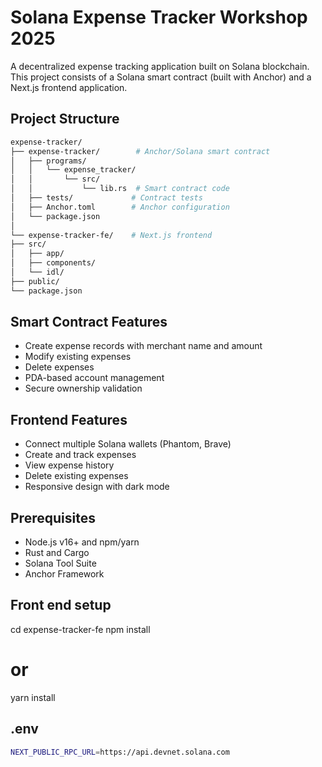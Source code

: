 # Solana Expense Tracker Workshop 2025

A decentralized expense tracking application built on Solana blockchain. This project consists of a Solana smart contract (built with Anchor) and a Next.js frontend application.

## Project Structure
```bash
expense-tracker/
├── expense-tracker/        # Anchor/Solana smart contract
│   ├── programs/
│   │   └── expense_tracker/
│   │       └── src/
│   │           └── lib.rs  # Smart contract code
│   ├── tests/             # Contract tests
│   ├── Anchor.toml        # Anchor configuration
│   └── package.json
│
└── expense-tracker-fe/    # Next.js frontend
├── src/
│   ├── app/
│   ├── components/
│   └── idl/
├── public/
└── package.json
```

## Smart Contract Features

- Create expense records with merchant name and amount
- Modify existing expenses
- Delete expenses
- PDA-based account management
- Secure ownership validation

## Frontend Features

- Connect multiple Solana wallets (Phantom, Brave)
- Create and track expenses
- View expense history
- Delete existing expenses
- Responsive design with dark mode

## Prerequisites

- Node.js v16+ and npm/yarn
- Rust and Cargo
- Solana Tool Suite
- Anchor Framework

## Front end setup

cd expense-tracker-fe
npm install
# or
yarn install

## .env
```bash
NEXT_PUBLIC_RPC_URL=https://api.devnet.solana.com
```